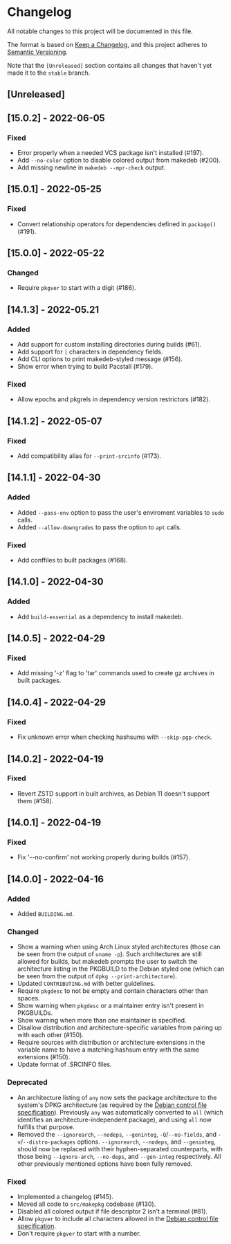 # Changelog
All notable changes to this project will be documented in this file.

The format is based on [Keep a Changelog](https://keepachangelog.com/en/1.0.0/),
and this project adheres to [Semantic Versioning](https://semver.org/spec/v2.0.0.html).

Note that the `[Unreleased]` section contains all changes that haven't yet made it to the `stable` branch.

## [Unreleased]

## [15.0.2] - 2022-06-05
### Fixed
- Error properly when a needed VCS package isn't installed (#197).
- Add `--no-color` option to disable colored output from makedeb (#200).
- Add missing newline in `makedeb --mpr-check` output.

## [15.0.1] - 2022-05-25
### Fixed
- Convert relationship operators for dependencies defined in `package()` (#191).

## [15.0.0] - 2022-05-22
### Changed
- Require `pkgver` to start with a digit (#186).

## [14.1.3] - 2022-05.21
### Added
- Add support for custom installing directories during builds (#61).
- Add support for `|` characters in dependency fields.
- Add CLI options to print makedeb-styled message (#156).
- Show error when trying to build Pacstall (#179).

### Fixed
- Allow epochs and pkgrels in dependency version restrictors (#182).

## [14.1.2] - 2022-05-07
### Fixed
- Add compatibility alias for `--print-srcinfo` (#173).

## [14.1.1] - 2022-04-30
### Added
- Added `--pass-env` option to pass the user's enviroment variables to `sudo` calls.
- Added `--allow-downgrades` to pass the option to `apt` calls.

### Fixed
- Add conffiles to built packages (#168).

## [14.1.0] - 2022-04-30
### Added
- Add `build-essential` as a dependency to install makedeb.

## [14.0.5] - 2022-04-29
### Fixed
- Add missing '-z' flag to 'tar' commands used to create gz archives in built packages.

## [14.0.4] - 2022-04-29
### Fixed
- Fix unknown error when checking hashsums with `--skip-pgp-check`.

## [14.0.2] - 2022-04-19
### Fixed
- Revert ZSTD support in built archives, as Debian 11 doesn't support them (#158).

## [14.0.1] - 2022-04-19
### Fixed
-  Fix '--no-confirm' not working properly during builds (#157).

## [14.0.0] - 2022-04-16
### Added
- Added `BUILDING.md`.

### Changed
- Show a warning when using Arch Linux styled architectures (those can be seen from the output of `uname -p`). Such architectures are still allowed for builds, but makedeb prompts the user to switch the architecture listing in the PKGBUILD to the Debian styled one (which can be seen from the output of `dpkg --print-architecture`).
- Updated `CONTRIBUTING.md` with better guidelines.
- Require `pkgdesc` to not be empty and contain characters other than spaces.
- Show warning when `pkgdesc` or a maintainer entry isn't present in PKGBUILDs.
- Show warning when more than one maintainer is specified.
- Disallow distribution and architecture-specific variables from pairing up with each other (#150).
- Require sources with distribution or architecture extensions in the variable name to have a matching hashsum entry with the same extensions (#150).
- Update format of .SRCINFO files.

### Deprecated
- An architecture listing of `any` now sets the package architecture to the system's DPKG architecture (as required by the [Debian control file specification](https://www.debian.org/doc/debian-policy/ch-controlfields.html#s-f-architecture)). Previously `any` was automatically converted to `all` (which identifies an architecture-independent package), and using `all` now fulfills that purpose.
- Removed the `--ignorearch`, `--nodeps`, `--geninteg`, `-Q`/`--no-fields`, and `-v`/`--distro-packages` options. `--ignorearch`, `--nodeps`, and `--geninteg`, should now be replaced with their hyphen-separated counterparts, with those being `--ignore-arch`, `--no-deps`, and `--gen-integ` respectively. All other previously mentioned options have been fully removed.

### Fixed
- Implemented a changelog (#145).
- Moved all code to `src/makepkg` codebase (#130).
- Disabled all colored output if file descriptor 2 isn't a terminal (#81).
- Allow `pkgver` to include all characters allowed in the [Debian control file specification](https://www.debian.org/doc/debian-policy/ch-controlfields.html#s-f-version).
- Don't require `pkgver` to start with a number.
